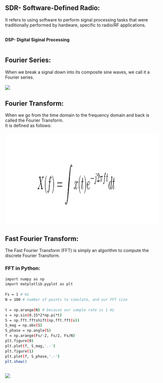 ## SDR- Software-Defined Radio:
It refers to using software to perform signal processing tasks that were traditionally performed by hardware, specific to radio/RF applications.  
<br>

**DSP- Digital Siginal Processing**  
<br>

## Fourier Series:
When we break a signal down into its composite sine waves, we call it a Fourier series.  
<br>
<img src="https://pysdr.org/_images/summing_sinusoids.svg" widht="300" height="300"/>

## Fourier Transform:
When we go from the time domain to the frequency domain and back is called the Fourier Transform.  
It is defined as follows:  
<br>
<img src="https://github.com/Himanshu2ht/Anonymous/blob/main/Screenshot%20(12).png" widht="300" height="300"/>
<br>

## Fast Fourier Transform:
The Fast Fourier Transform (FFT) is simply an algorithm to compute the discrete Fourier Transform.
<br>

### FFT in Python:
```bash
import numpy as np
import matplotlib.pyplot as plt

Fs = 1 # Hz
N = 100 # number of points to simulate, and our FFT size

t = np.arange(N) # because our sample rate is 1 Hz
s = np.sin(0.15*2*np.pi*t)
S = np.fft.fftshift(np.fft.fft(s))
S_mag = np.abs(S)
S_phase = np.angle(S)
f = np.arange(Fs/-2, Fs/2, Fs/N)
plt.figure(0)
plt.plot(f, S_mag,'.-')
plt.figure(1)
plt.plot(f, S_phase,'.-')
plt.show()
```
<br>
<img src="https://pysdr.org/_images/fft-python5.png" widht="300" height="300"/>
<br>

